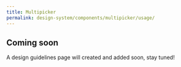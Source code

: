 ```yaml
---
title: Multipicker
permalink: design-system/components/multipicker/usage/
---
```


## Coming soon

A design guidelines page will created and added soon, stay tuned!
